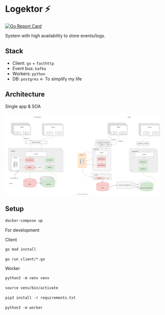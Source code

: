 # Logektor ⚡️

[![Go Report Card](https://goreportcard.com/badge/github.com/lalabuy948/logektor)](https://goreportcard.com/report/github.com/lalabuy948/logektor)

System with high availability to store events/logs.

## Stack

- Client: `go` + `fasthttp`
- Event bus: `kafka`
- Workers: `python`
- DB: `postgres` <- To simplify my life

## Architecture

Single app & SOA

![SA](github/EventTrackingSA.svg)

## Setup

```sh
docker-compose up
```

For development

Client
```
go mod install

go run client/*.go
```

Worker
```
python3 -m venv venv

source venv/bin/activate

pip3 install -r requirements.txt

python3 -m worker
```